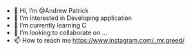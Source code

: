 - 👋 Hi, I’m @Andrew Patrick
- 👀 I’m interested in Developing application
- 🌱 I’m currently learning C
- 💞️ I’m looking to collaborate on ...
- 📫 How to reach me https://www.instagram.com/_mr.greed/

<!---
MrGreed011/MrGreed011 is a ✨ special ✨ repository because its `README.md` (this file) appears on your GitHub profile.
You can click the Preview link to take a look at your changes.
--->
